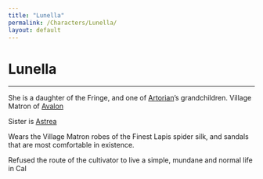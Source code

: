 ```yaml
---
title: "Lunella"
permalink: /Characters/Lunella/
layout: default
---
```

# Lunella
---
She is a daughter of the Fringe, and one of [Artorian](_Characters/ArtoriansArchives/Artorian.md)’s grandchildren.
Village Matron of [Avalon](../../_Atlas/ArtoriansArchives/Avalon.md)

Sister is [Astrea](Astrea.md)

Wears the Village Matron robes of the Finest Lapis spider silk, and sandals that are most comfortable in existence.

Refused the route of the cultivator to live a simple, mundane and normal life in Cal